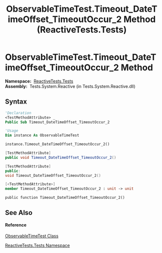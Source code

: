 ﻿---
title: ObservableTimeTest.Timeout_DateTimeOffset_TimeoutOccur_2 Method  (ReactiveTests.Tests)
TOCTitle: Timeout_DateTimeOffset_TimeoutOccur_2 Method
ms:assetid: M:ReactiveTests.Tests.ObservableTimeTest.Timeout_DateTimeOffset_TimeoutOccur_2
ms:mtpsurl: https://msdn.microsoft.com/en-us/library/reactivetests.tests.observabletimetest.timeout_datetimeoffset_timeoutoccur_2(v=VS.103)
ms:contentKeyID: 36620936
ms.date: 06/28/2011
mtps_version: v=VS.103
f1_keywords:
- ReactiveTests.Tests.ObservableTimeTest.Timeout_DateTimeOffset_TimeoutOccur_2
dev_langs:
- CSharp
- JScript
- VB
- FSharp
- c++
---

# ObservableTimeTest.Timeout\_DateTimeOffset\_TimeoutOccur\_2 Method

**Namespace:**  [ReactiveTests.Tests](hh289046\(v=vs.103\).md)  
**Assembly:**  Tests.System.Reactive (in Tests.System.Reactive.dll)

## Syntax

``` vb
'Declaration
<TestMethodAttribute> _
Public Sub Timeout_DateTimeOffset_TimeoutOccur_2
```

``` vb
'Usage
Dim instance As ObservableTimeTest

instance.Timeout_DateTimeOffset_TimeoutOccur_2()
```

``` csharp
[TestMethodAttribute]
public void Timeout_DateTimeOffset_TimeoutOccur_2()
```

``` c++
[TestMethodAttribute]
public:
void Timeout_DateTimeOffset_TimeoutOccur_2()
```

``` fsharp
[<TestMethodAttribute>]
member Timeout_DateTimeOffset_TimeoutOccur_2 : unit -> unit 
```

``` jscript
public function Timeout_DateTimeOffset_TimeoutOccur_2()
```

## See Also

#### Reference

[ObservableTimeTest Class](hh315045\(v=vs.103\).md)

[ReactiveTests.Tests Namespace](hh289046\(v=vs.103\).md)

